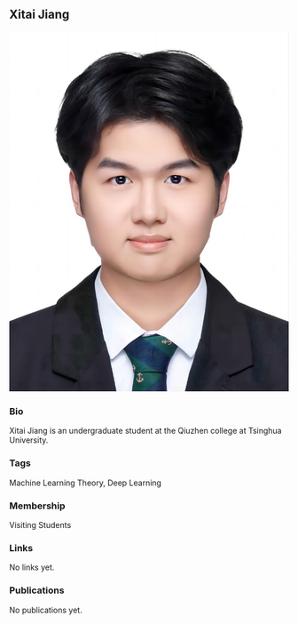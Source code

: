 ## Xitai Jiang
![Xitai Jiang](./assets/profile.jpg)

### Bio

Xitai Jiang is an undergraduate student at the Qiuzhen college at Tsinghua University.

### Tags
Machine Learning Theory, Deep Learning

### Membership
Visiting Students

### Links
No links yet.

### Publications
No publications yet.
